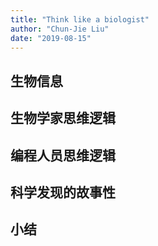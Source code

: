 ```yaml
---
title: "Think like a biologist"
author: "Chun-Jie Liu"
date: "2019-08-15"
---
```


## 生物信息

## 生物学家思维逻辑

## 编程人员思维逻辑

## 科学发现的故事性

## 小结
